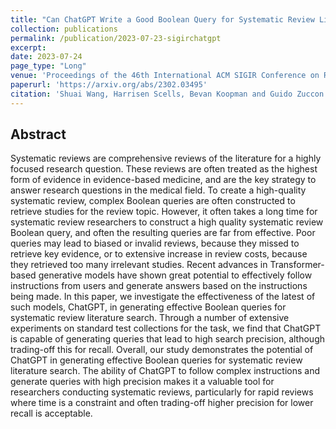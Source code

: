 ```yaml
---
title: "Can ChatGPT Write a Good Boolean Query for Systematic Review Literature Search?"
collection: publications
permalink: /publication/2023-07-23-sigirchatgpt
excerpt: 
date: 2023-07-24
page_type: "Long"
venue: 'Proceedings of the 46th International ACM SIGIR Conference on Research and Development in Information Retrieval (SIGIR 2023)'
paperurl: 'https://arxiv.org/abs/2302.03495'
citation: 'Shuai Wang, Harrisen Scells, Bevan Koopman and Guido Zuccon. 2023. Can ChatGPT Write a Good Boolean Query for Systematic Review Literature Search? In Proceedings of the 46th International ACM SIGIR Conference on Research and Development in Information Retrieval (SIGIR 2023).'
---
```

## Abstract
Systematic reviews are comprehensive reviews of the literature for a highly focused research question. These reviews are often treated as the highest form of evidence in evidence-based medicine, and are the key strategy to answer research questions in the medical field. To create a high-quality systematic review, complex Boolean queries are often constructed to retrieve studies for the review topic. However, it often takes a long time for systematic review researchers to construct a high quality systematic review Boolean query, and often the resulting queries are far from effective. Poor queries may lead to biased or invalid reviews, because they missed to retrieve key evidence, or to extensive increase in review costs, because they retrieved too many irrelevant studies. Recent advances in Transformer-based generative models have shown great potential to effectively follow instructions from users and generate answers based on the instructions being made. In this paper, we investigate the effectiveness of the latest of such models, ChatGPT, in generating effective Boolean queries for systematic review literature search. Through a number of extensive experiments on standard test collections for the task, we find that ChatGPT is capable of generating queries that lead to high search precision, although trading-off this for recall. Overall, our study demonstrates the potential of ChatGPT in generating effective Boolean queries for systematic review literature search. The ability of ChatGPT to follow complex instructions and generate queries with high precision makes it a valuable tool for researchers conducting systematic reviews, particularly for rapid reviews where time is a constraint and often trading-off higher precision for lower recall is acceptable.